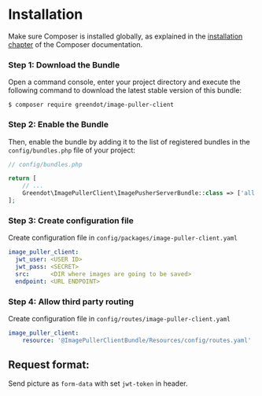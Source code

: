 Installation
============

Make sure Composer is installed globally, as explained in the
[installation chapter](https://getcomposer.org/doc/00-intro.md)
of the Composer documentation.

### Step 1: Download the Bundle

Open a command console, enter your project directory and execute the
following command to download the latest stable version of this bundle:

```console
$ composer require greendot/image-puller-client
```

### Step 2: Enable the Bundle

Then, enable the bundle by adding it to the list of registered bundles
in the `config/bundles.php` file of your project:

```php
// config/bundles.php

return [
    // ...
    Greendot\ImagePullerClient\ImagePusherServerBundle::class => ['all' => true],
];
```

### Step 3: Create configuration file

Create configuration file in `config/packages/image-puller-client.yaml`

```yaml
image_puller_client:
  jwt_user: <USER ID>
  jwt_pass: <SECRET>
  src:      <DIR where images are going to be saved>
  endpoint: <URL ENDPOINT>
```

### Step 4: Allow third party routing

Create configuration file in `config/routes/image-puller-client.yaml`

```yaml
image_puller_client:
    resource: '@ImagePullerClientBundle/Resources/config/routes.yaml'
```

Request format:
-----

Send picture as `form-data` with set `jwt-token` in header.